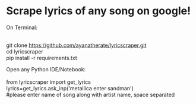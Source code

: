 # Scrape lyrics of any song on google!

On Terminal: <br><br>

git clone https://github.com/ayanatherate/lyricscraper.git<br>
cd lyricscraper <br>
pip install -r requirements.txt<br>

Open any Python IDE/Notebook: <br><br>
from lyricscraper import get_lyrics <br>
lyrics=get_lyrics.ask_inp('metallica enter sandman') <br>
#please enter name of song along with artist name, space separated
